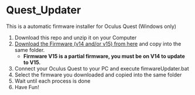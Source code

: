 # Quest_Updater
This is a automatic firmware installer for Oculus Quest (Windows only)

1. Download this repo and unzip it on your Computer
2. [Download the Firmware (v14 and/or v15) from here](https://url.blueforcer.de/quest) and copy into the same folder.
    - **Firmware V15 is a partial firmware, you must be on V14 to update to V15.**
3. Connect your Oculus Quest to your PC and execute fimwareUpdater.bat
4. Select the firmware you downloaded and copied into the same folder
5. Wait until each process is done
6. Have Fun!

